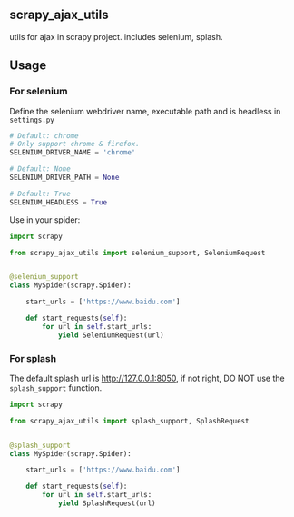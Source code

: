 scrapy_ajax_utils
-----------------


utils for ajax in scrapy project. includes selenium, splash.


## Usage
### For selenium
Define the selenium webdriver name, executable path and is headless in `settings.py`
```python
# Default: chrome
# Only support chrome & firefox.
SELENIUM_DRIVER_NAME = 'chrome'

# Default: None
SELENIUM_DRIVER_PATH = None

# Default: True
SELENIUM_HEADLESS = True
```
Use in your spider:
```python
import scrapy

from scrapy_ajax_utils import selenium_support, SeleniumRequest


@selenium_support
class MySpider(scrapy.Spider):

    start_urls = ['https://www.baidu.com']

    def start_requests(self):
        for url in self.start_urls:
            yield SeleniumRequest(url)
```

### For splash
The default splash url is http://127.0.0.1:8050, if not right, DO NOT use the `splash_support` function.
```python
import scrapy

from scrapy_ajax_utils import splash_support, SplashRequest


@splash_support
class MySpider(scrapy.Spider):

    start_urls = ['https://www.baidu.com']

    def start_requests(self):
        for url in self.start_urls:
            yield SplashRequest(url)
```